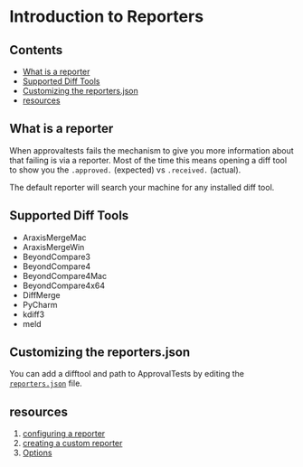 # Introduction to Reporters

<!-- toc -->
## Contents

  * [What is a reporter](#what-is-a-reporter)
  * [Supported Diff Tools](#supported-diff-tools)
  * [Customizing the reporters.json](#customizing-the-reportersjson)
  * [resources](#resources)<!-- endToc -->

## What is a reporter
When approvaltests fails the mechanism to give you more information about that failing
is via a reporter. Most of the time this means opening a diff tool to show you 
the `.approved.` (expected) vs `.received.` (actual).  

The default reporter will search your machine for any installed diff tool.

## Supported Diff Tools  

* AraxisMergeMac <!-- include: GenericDiffReporterTests.test_document_existing_reporters.approved.md -->
* AraxisMergeWin
* BeyondCompare3
* BeyondCompare4
* BeyondCompare4Mac
* BeyondCompare4x64
* DiffMerge
* PyCharm
* kdiff3
* meld <!-- endInclude -->

## Customizing the reporters.json

You can add a difftool and path to ApprovalTests by editing the [`reporters.json`](../../approvaltests/reporters/reporters.json) file.

## resources
1. [configuring a reporter](../configuration.md#how-to-configure-a-default-reporter-for-your-system)
2. [creating a custom reporter](../how_to/create_a_custom_reporter.md)
4. [Options](../reference/options.md)
